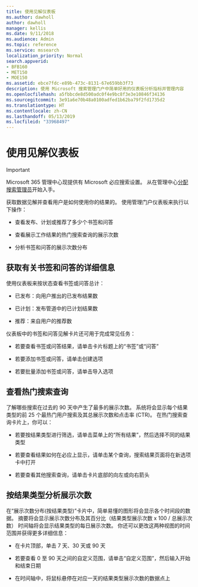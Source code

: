 ```yaml
---
title: 使用见解仪表板
ms.author: dawholl
author: dawholl
manager: kellis
ms.date: 9/11/2018
ms.audience: Admin
ms.topic: reference
ms.service: mssearch
localization_priority: Normal
search.appverid:
- BFB160
- MET150
- MOE150
ms.assetid: ebce7fdc-e89b-473c-8131-67e659bb3f73
description: 使用 Microsoft 搜索管理门户中简单好用的仪表板分析指标并管理内容
ms.openlocfilehash: a5fbbcde8d500adc0f4e9bc8f3e3e10846f34136
ms.sourcegitcommit: 3e91a6e70b48a0100adfed1b62ba79f2fd1735d2
ms.translationtype: HT
ms.contentlocale: zh-CN
ms.lasthandoff: 05/13/2019
ms.locfileid: "33968497"
---
```

# <a name="use-the-insights-dashboard"></a>使用见解仪表板

> [!IMPORTANT]
> Microsoft 365 管理中心现提供有 Microsoft 必应搜索设置。 从在管理中心[分配搜索管理员](https://docs.microsoft.com/zh-CN/microsoftsearch/setup-microsoft-search#step-2-assign-search-admin-and-search-editor)开始入手。
    
获取数据见解并查看用户是如何使用你的结果的。 使用管理门户仪表板来执行以下操作：
  
- 查看发布、计划或推荐了多少个书签和问答
    
- 查看展示工作结果的热门搜索查询的展示次数
    
- 分析书签和问答的展示次数分布
    
## <a name="get-details-about-bookmarks-and-qas"></a>获取有关书签和问答的详细信息

使用仪表板来按状态查看书签或问答总计：
  
- 已发布：向用户推出的已发布结果数
    
- 已计划：发布管道中的已计划结果数
    
- 推荐：来自用户的推荐数
    
仪表板中的书签和问答见解卡片还可用于完成常见任务：
  
- 若要查看书签或问答结果，请单击卡片标题上的“书签”或“问答”
    
- 若要添加书签或问答，请单击创建选项
    
- 若要批量添加书签或问答，请单击导入选项
    
## <a name="review-top-search-queries"></a>查看热门搜索查询

了解哪些搜索在过去的 90 天中产生了最多的展示次数。 系统将会显示每个结果类型的前 25 个最热门用户搜索及其总展示次数和点击率 (CTR)。 在热门搜索查询卡片上，你可以：
  
- 若要按结果类型进行筛选，请单击菜单上的“所有结果”，然后选择不同的结果类型
    
- 若要查看结果如何在必应上显示，请单击某个查询，搜索结果页面将在新选项卡中打开
    
- 若要查看其他搜索查询，请单击卡片底部的向左或向右箭头
    
## <a name="analyze-impressions-by-result-type"></a>按结果类型分析展示次数

在“展示次数分布(按结果类型)”卡片中，简单易懂的图形将会显示各个时间段的数据。 摘要将会显示展示次数分布及其百分比（结果类型展示次数 x 100 / 总展示次数） 时间轴将会显示结果类型的每日展示次数。 你还可以更改这两种视图的时间范围并获得更多详细信息：
  
- 在卡片顶部，单击 7 天、30 天或 90 天
    
- 若要查看 0 至 90 天之间的自定义范围，请单击“自定义范围”，然后输入开始和结束日期
    
- 在时间轴中，将鼠标悬停在对应一天的结果类型展示次数的数据点上

  

